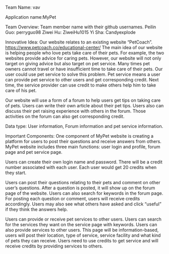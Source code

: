 Team Name: vav

Application name:MyPet

Team Overview:
Team member name with their github usernames.
Peilin Guo: perryguo98
Ziwei Hu: ZiweiHu1015
Yi Sha: Candyexplode


Innovative Idea:
Our website relates to an existing website “PetCoach”. https://www.petcoach.co/educational-center/
The main idea of our website is helping people who love pets take care of their pets. For example, the two websites provide advice for caring pets. However, our website will not only target on giving advice but also target on pet service. Many times pet owners cannot travel or have insufficient time to take care of their pets.  Our user could use pet service to solve this problem. Pet service means a user can provide pet service to other users and get corresponding credit.  Next time, the service provider can use credit to make others help him to take care of his pet. 

Our website will use a form of a forum to help users get tips on taking care of pets. Users can write their own article about their pet tips. Users also can discuss their pet raising experience with others in the forum. Those activities on the forum can also get corresponding credit.

Data type: User information, Forum information and pet  service information. 

Important Components: 
One component of MyPet website is creating a platform for users to post their questions and receive answers from others. MyPet website includes three main functions: user login and profile, forum page and pet service page. 

Users can create their own login name and password. There will be a credit number associated with each user. Each user would get 20 credits when they start. 

Users can post their questions relating to their pets and comment on other user’s questions. After a question is posted, it will show up on the forum page of the website. Users can also search for keywords in the forum page. For posting each question or comment, users will receive credits accordingly. Users may also see what others have asked and click “useful” if they think the answers help. 

Users can provide or receive pet services to other users. Users can search for the services they want on the service page with keywords. Users can also provide services to other users. This page will be information-based, users will post their location, type of service, service facility and what kind of pets they can receive. Users need to use credits to get service and will receive credits by providing services to others. 
